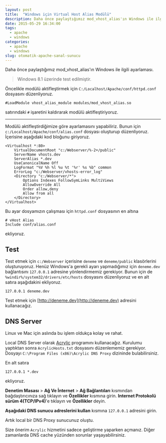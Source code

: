 ```yaml
---
layout: post
title:  "Windows için Virtual Host Alias Modülü"
description: Daha önce paylaştığımız mod_vhost_alias'ın Windows ile ilgili ayarlaması.
date: 2015-05-29 16:34:00
tags:
  - apache
  - windows
categories:
  - apache
  - windows
slug: otomatik-apache-sanal-sunucu
---
```


Daha önce paylaştığımız mod_vhost_alias'ın Windows ile ilgili ayarlaması.

> Windows 8.1 üzerinde test edilmiştir.

Öncelikle modülü aktifleştirmek için `C:/Localhost/Apache/conf/httpd.conf` dosyasını düzenliyoruz.

~~~
#LoadModule vhost_alias_module modules/mod_vhost_alias.so
~~~

satırındaki `#` işaretini kaldırarak modülü aktifleştiriyoruz.

---

Modülü aktifleştirdiğimize göre ayarlamasını yapabiliriz. Bunun için `c:/Localhost/Apache/conf/alias.conf` dosyası oluşturup düzenliyoruz. İçerisine aşağıdaki kod bloğunu giriyoruz.

~~~
<Virtualhost *:80>
    VirtualDocumentRoot "c:/Webserver/%-2+/public"
    ServerName vhosts.dev
    ServerAlias *.dev
    UseCanonicalName Off
    LogFormat "%V %h %l %u %t '%r' %s %b" common
    ErrorLog "c:/Webserver/vhosts-error_log"
    <Directory "c:/Webserver/*">
        Options Indexes FollowSymLinks MultiViews
        AllowOverride All
        Order allow,deny
        Allow from all
    </Directory>
</Virtualhost>
~~~

Bu ayar dosyamızın çalışması için `httpd.conf` dosyasının en altına

~~~
# vHost Alias
Include conf/alias.conf
~~~

ekliyoruz.

## Test

Test etmek için `c:/Webserver` içerisine `deneme` ve `deneme/public` klasörlerini oluşturuyoruz. Henüz Windows'a gerekli ayarı yapmadığımız için `deneme.dev` bağlantısını `127.0.0.1` adresine yönlendirmemiz gerekiyor. Bunun için de `%windir%/system32/drivers/etc/hosts` dosyasını düzenliyoruz ve en alt satıra aşağıdakini ekliyoruz.

~~~
127.0.0.1 deneme.dev
~~~

Test etmek için [http://deneme.dev](http://deneme.dev) adresini kullanacağız.

## DNS Server

Linux ve Mac için aslında bu işlem oldukça kolay ve rahat.

Local DNS Server olarak [Acrylic](http://sourceforge.net/projects/acrylic/) programını kullanacağız. Kurulumu yaptıktan sonra `AcrylicHosts.txt` dosyasını düzenlememiz gerekiyor. Dosyayı `C:\Program Files (x86)\Acrylic DNS Proxy` dizininde bulabilirsiniz.

En alt satıra

~~~
127.0.0.1 *.dev
~~~

ekliyoruz.

**Denetim Masası** > **Ağ Ve İnternet** > **Ağ Bağlantıları** kısmından bağdaştırıcınıza sağ tıklayın ve **Özellikler** kısmına girin. **Internet Protokolü sürüm 4(TCP/IPv4)**'e tıklayın ve **Özellikler** deyin.

**Aşağıdaki DNS sunucu adreslerini kullan** kısmına `127.0.0.1` adresini girin.

Artık local bir DNS Proxy sunucunuz oluştu.

Size önerim `Acrylic` hizmetini sadece geliştirme yaparken açmanız. Diğer zamanlarda DNS cache yüzünden sorunlar yaşayabilirsiniz.
